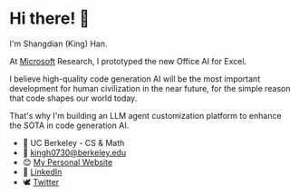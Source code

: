 <!-- Should be consistent with index.md -->

# Hi there! 👋

I'm Shangdian (King) Han.

At [Microsoft](https://github.com/microsoft/ 'Microsoft') Research, I prototyped the new Office AI for Excel.

I believe high-quality code generation AI will be the most important development for human civilization in the near future, for the simple reason that code shapes our world today.

That's why I'm building an LLM agent customization platform to enhance the SOTA in code generation AI.

- 🌱 UC Berkeley - CS & Math
- 📧 <kingh0730@berkeley.edu>
- 😊 [My Personal Website](https://kinghan.info/ 'Shangdian (King) Han')
- 👔 [LinkedIn](https://www.linkedin.com/in/kingh0730/ 'Shangdian (King) Han')
- 🕊️ [Twitter](https://twitter.com/kingh0730/ 'kingh0730')
